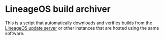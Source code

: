 # LineageOS build archiver

This is a script that automatically downloads and verifies builds from the
[LineageOS update server](https://github.com/lineageos-infra/updater) or
other instances that are hosted using the same software.
